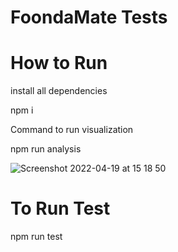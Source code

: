# FoondaMate Tests

# How to Run

install all dependencies

 npm i
 
 
 Command to run visualization
 
  npm run analysis
 
 ![Screenshot 2022-04-19 at 15 18 50](https://user-images.githubusercontent.com/6410876/164025274-447b02aa-02f7-43e1-8fdd-55c713d4620d.png)


# To Run Test

  npm run test
